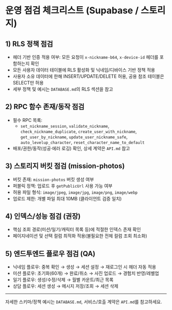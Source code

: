 # 운영 점검 체크리스트 (Supabase / 스토리지)

## 1) RLS 정책 점검
- 헤더 기반 인증 적용 여부: 모든 요청이 `x-nickname-b64`, `x-device-id` 헤더를 포함하는지 확인
- 모든 사용자 데이터 테이블에 RLS 활성화 및 닉네임/디바이스 기반 정책 적용
- 사용자 소유 데이터에 한해 INSERT/UPDATE/DELETE 허용, 공용 참조 테이블은 SELECT만 허용
- 세부 정책 및 예시는 `DATABASE.md`의 RLS 섹션을 참고

## 2) RPC 함수 존재/동작 점검
- 필수 RPC 목록: 
  - `set_nickname_session`, `validate_nickname`, `check_nickname_duplicate`, `create_user_with_nickname`, `get_user_by_nickname`, `update_user_nickname_safe`, `auto_levelup_character`, `reset_character_name_to_default`
- 배포/권한/동작(성공·에러 로깅) 확인, 상세 계약은 `API.md` 참고

## 3) 스토리지 버킷 점검 (mission-photos)
- 버킷 존재: `mission-photos` 버킷 생성 여부
- 퍼블릭 정책: 업로드 후 `getPublicUrl` 사용 가능 여부
- 허용 파일 형식: `image/jpeg`, `image/jpg`, `image/png`, `image/webp`
- 업로드 제한: 개별 파일 최대 10MB (클라이언트 검증 일치)

## 4) 인덱스/성능 점검 (권장)
- 핵심 조회 경로(미션/일기/캐릭터 목록 등)에 적절한 인덱스 존재 확인
- 페이지네이션 및 선택 컬럼 최적화 적용(불필요한 전체 컬럼 조회 최소화)

## 5) 엔드투엔드 플로우 점검 (QA)
- 닉네임 플로우: 중복 확인 → 생성 → 세션 설정 → 재로그인 시 헤더 자동 적용
- 미션 플로우: 초기화(60개) → 완료/취소 → 사진 업로드 → 경험치 반영/레벨업
- 일기 플로우: 생성/수정/삭제 → 월별 카운트/최근 목록
- 상담 플로우: 세션 생성 → 메시지 저장/조회 → 세션 삭제

---
자세한 스키마/정책 예시는 `DATABASE.md`, 서비스/호출 계약은 `API.md`를 참고하세요.
